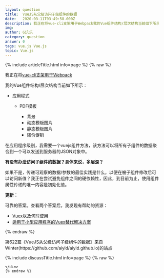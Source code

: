 ```yaml
---
layout: question
title:  VueJS从父级访问子级组件的数据
date:   2020-03-11T03:49:58.000Z
description: 我正在将vue-cli支架用于Webpack我的Vue组件结构/层次结构当前如下所示：应用程式PDF模板背景动态模板图片静态模板...
img: 
author: Gil乐
category: question
answer: 0
tags: vue.js Vue.js
topic: Vue.js
---
```

<div class="article-root">
  <div class="article">
    {% include articleTitle.html info=page %}
    {% raw %}
    <div class="article-content"><p><font style="vertical-align: inherit;"><font style="vertical-align: inherit;">我正在将</font></font><a href="https://github.com/vuejs-templates/webpack" rel="noreferrer"><font style="vertical-align: inherit;"><font style="vertical-align: inherit;">vue-cli支架用于Webpack</font></font></a></p>

<p><font style="vertical-align: inherit;"><font style="vertical-align: inherit;">我的Vue组件结构/层次结构当前如下所示：</font></font></p>

<ul>
<li><font style="vertical-align: inherit;"><font style="vertical-align: inherit;">应用程式

</font></font><ul>
<li><font style="vertical-align: inherit;"><font style="vertical-align: inherit;">PDF模板

</font></font><ul>
<li><font style="vertical-align: inherit;"><font style="vertical-align: inherit;">背景</font></font></li>
<li><font style="vertical-align: inherit;"><font style="vertical-align: inherit;">动态模板图片</font></font></li>
<li><font style="vertical-align: inherit;"><font style="vertical-align: inherit;">静态模板图片</font></font></li>
<li><font style="vertical-align: inherit;"><font style="vertical-align: inherit;">降价促销</font></font></li>
</ul></li>
</ul></li>
</ul>

<p><font style="vertical-align: inherit;"><font style="vertical-align: inherit;">在应用程序级别，我需要一个vuejs组件方法，该方法可以将所有子组件的数据聚合到一个可以发送到服务器的JSON对象中。 </font></font></p>

<p><strong><font style="vertical-align: inherit;"><font style="vertical-align: inherit;">有没有办法访问子组件的数据？</font><font style="vertical-align: inherit;">具体来说，多层深？</font></font></strong></p>

<p><font style="vertical-align: inherit;"><font style="vertical-align: inherit;">如果不是，传递可观察的数据/参数的最佳实践是什么，以便在被子组件修改后可以访问新值？</font><font style="vertical-align: inherit;">我正在尝试避免组件之间的硬依赖性，因此，到目前为止，使用组件属性传递的唯一内容是初始化值。</font></font></p>

<p><strong><font style="vertical-align: inherit;"><font style="vertical-align: inherit;">更新：</font></font></strong></p>

<p><font style="vertical-align: inherit;"><font style="vertical-align: inherit;">可靠的答案。</font><font style="vertical-align: inherit;">查看两个答案后，我发现有帮助的资源：</font></font></p>

<ul>
<li><a href="https://vuex.vuejs.org/" rel="noreferrer"><font style="vertical-align: inherit;"><font style="vertical-align: inherit;">Vuex以及何时使用</font></font></a></li>
<li><a href="https://vuejs.org/v2/guide/state-management.html#Simple-State-Management-from-Scratch" rel="noreferrer"><font style="vertical-align: inherit;"><font style="vertical-align: inherit;">适用于小型应用程序的Vuex替代解决方案</font></font></a></li>
</ul></div>
    {% endraw %}
  </div>
  <p class="winter_mark">第622篇《VueJS从父级访问子级组件的数据》来自Winter(https://github.com/aiyld/aiyld.github.io)的站点</p>
  <div class="discuss-wrapper">
    {% include discussTitle.html info=page %}
    {% raw %}
    <div class="discuss-list">
    
    </div>
    {% endraw %}
  </div>
<div>
